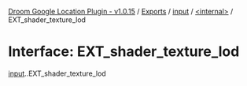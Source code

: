 [Droom Google Location Plugin - v1.0.15](../README.md) / [Exports](../modules.md) / [input](../modules/input.md) / [<internal\>](../modules/input._internal_.md) / EXT\_shader\_texture\_lod

# Interface: EXT\_shader\_texture\_lod

[input](../modules/input.md).[<internal>](../modules/input._internal_.md).EXT_shader_texture_lod
